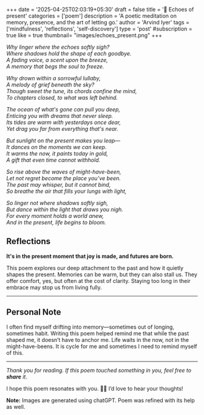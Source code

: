 +++
date = '2025-04-25T02:03:19+05:30'
draft = false
title = '🌅  Echoes of present'
categories = ['poem'] 
description = 'A poetic meditation on memory, presence, and the art of letting go.'
author = 'Arvind Iyer'
tags = ['mindfulness', 'reflections', 'self-discovery']
type = 'post'
#subscription = true
like = true
thumbnail= "images/echoes_present.png"
+++



*Why linger where the echoes softly sigh?*  
*Where shadows hold the shape of each goodbye.*  
*A fading voice, a scent upon the breeze,*  
*A memory that begs the soul to freeze.*  

*Why drown within a sorrowful lullaby,*  
*A melody of grief beneath the sky?*  
*Though sweet the tune, its chords confine the mind,*  
*To chapters closed, to what was left behind.*  

*The ocean of what's gone can pull you deep,*  
*Enticing you with dreams that never sleep.*  
*Its tides are warm with yesterdays once dear,*  
*Yet drag you far from everything that's near.*  

*But sunlight on the present makes you leap—*  
*It dances on the moments we can keep.*  
*It warms the now, it paints today in gold,*  
*A gift that even time cannot withhold.*  

*So rise above the waves of might-have-been,*  
*Let not regret become the place you’ve been.*  
*The past may whisper, but it cannot bind,*  
*So breathe the air that fills your lungs with light,*  

*So linger not where shadows softly sigh,*  
*But dance within the light that draws you nigh.*  
*For every moment holds a world anew,*  
*And in the present, life begins to bloom.*    

## Reflections

**It's in the present moment that joy is made, and futures are born.**

This poem explores our deep attachment to the past and how it quietly shapes the present. Memories can be warm, but they can also stall us. They offer comfort, yes, but often at the cost of clarity. Staying too long in their embrace may stop us from living fully.

---

## Personal Note

I often find myself drifting into memory—sometimes out of longing, sometimes habit. Writing this poem helped remind me that while the past shaped me, it doesn’t have to anchor me. Life waits in the now, not in the might-have-beens. It is cycle for me and sometimes I need to remind myself of this.

---

*Thank you for reading. If this poem touched something in you, feel free to **share** it*. 

I hope this poem resonates with you. 🌈✨ I’d love to hear your thoughts!

**Note:** Images are generated using chatGPT. Poem was refined with its help as well. 